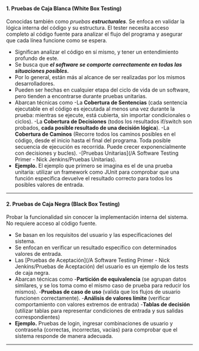 #### **1. Pruebas de Caja Blanca (White Box Testing)**
Conocidas también como *pruebas **estructurales***.
Se enfoca en validar la lógica interna del código y su estructura. 
El tester necesita acceso completo al código fuente para analizar el flujo del programa y asegurar que cada línea funcione como se espera.

- Significan analizar el código en sí mismo, y tener un entendimiento profundo de este.
- Se busca que ***el software se comporte correctamente en todas las situaciones posibles.***
- Por lo general, están más al alcance de ser realizadas por los mismos desarrolladores.
- Pueden ser hechas en cualquier etapa del ciclo de vida de un software, pero tienden a encontrarse durante pruebas unitarias.
- Abarcan técnicas como 
	-La **Cobertura de Sentencias** (cada sentencia ejecutable en el código es ejecutada al menos una vez durante la prueba: mientras se ejecute, está cubierta, sin importar condicionales o ciclos).
	-La **Cobertura de Decisiones** (todos los resultados if/switch son probados, **cada posible resultado de una decisión lógica**).
	-La **Cobertura de Caminos** (Recorre todos los caminos posibles en el código, desde el inicio hasta el final del programa. Toda posible secuencia de ejecución es recorrida. Puede crecer exponencialmente con decisiones y bucles).
	-[Pruebas Unitarias](/A Software Testing Primer - Nick Jenkins/Pruebas Unitarias).
- **Ejemplo.** El ejemplo que primero se imagina es el de una prueba unitaria: utilizar un framework como JUnit para comprobar que una función específica devuelve el resultado correcto para todos los posibles valores de entrada.
****
#### **2. Pruebas de Caja Negra (Black Box Testing)**
Probar la funcionalidad sin conocer la implementación interna del sistema. No requiere acceso al código fuente.

- Se basan en los requisitos del usuario y las especificaciones del sistema.
- Se enfocan en verificar un resultado específico con determinados valores de entrada.
- Las [Pruebas de Aceptación](/A Software Testing Primer - Nick Jenkins/Pruebas de Aceptación) del usuario es un ejemplo de los tests de caja negra.
- Abarcan técnicas como
	-**Partición de equivalencia** (se agrupan datos similares, y se los toma como el mismo caso de prueba para reducir los mismos).
	-**Pruebas de caso de uso** (valida que los flujos de usuario funcionen correctamente).
	-**Análisis de valores límite** (verificar comportamiento con valores extremos de entrada)
	-**Tablas de decisión** (utilizar tablas para representar condiciones de entrada y sus salidas correspondientes)
- **Ejemplo.** Pruebas de login, ingresar combinaciones de usuario y contraseña (correctas, incorrectas, vacías) para comprobar que el sistema responde de manera adecuada.

****


